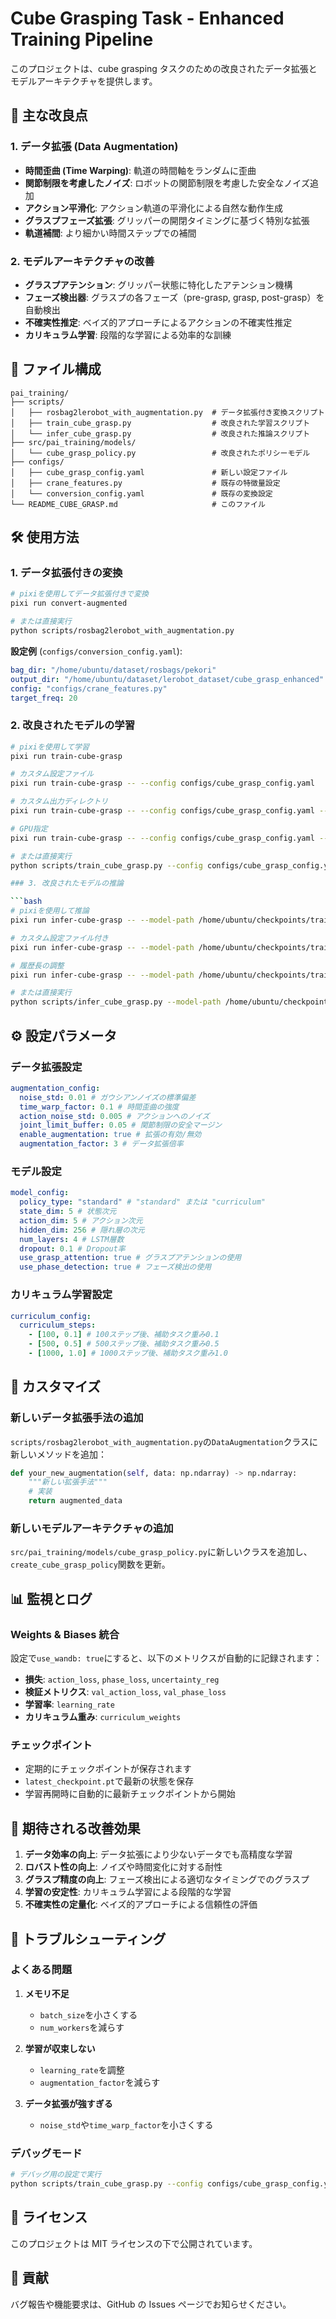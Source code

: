 # Cube Grasping Task - Enhanced Training Pipeline

このプロジェクトは、cube grasping タスクのための改良されたデータ拡張とモデルアーキテクチャを提供します。

## 🚀 主な改良点

### 1. データ拡張 (Data Augmentation)

- **時間歪曲 (Time Warping)**: 軌道の時間軸をランダムに歪曲
- **関節制限を考慮したノイズ**: ロボットの関節制限を考慮した安全なノイズ追加
- **アクション平滑化**: アクション軌道の平滑化による自然な動作生成
- **グラスプフェーズ拡張**: グリッパーの開閉タイミングに基づく特別な拡張
- **軌道補間**: より細かい時間ステップでの補間

### 2. モデルアーキテクチャの改善

- **グラスプアテンション**: グリッパー状態に特化したアテンション機構
- **フェーズ検出器**: グラスプの各フェーズ（pre-grasp, grasp, post-grasp）を自動検出
- **不確実性推定**: ベイズ的アプローチによるアクションの不確実性推定
- **カリキュラム学習**: 段階的な学習による効率的な訓練

## 📁 ファイル構成

```
pai_training/
├── scripts/
│   ├── rosbag2lerobot_with_augmentation.py  # データ拡張付き変換スクリプト
│   ├── train_cube_grasp.py                  # 改良された学習スクリプト
│   └── infer_cube_grasp.py                  # 改良された推論スクリプト
├── src/pai_training/models/
│   └── cube_grasp_policy.py                 # 改良されたポリシーモデル
├── configs/
│   ├── cube_grasp_config.yaml               # 新しい設定ファイル
│   ├── crane_features.py                    # 既存の特徴量設定
│   └── conversion_config.yaml               # 既存の変換設定
└── README_CUBE_GRASP.md                     # このファイル
```

## 🛠️ 使用方法

### 1. データ拡張付きの変換

```bash
# pixiを使用してデータ拡張付きで変換
pixi run convert-augmented

# または直接実行
python scripts/rosbag2lerobot_with_augmentation.py
```

**設定例** (`configs/conversion_config.yaml`):

```yaml
bag_dir: "/home/ubuntu/dataset/rosbags/pekori"
output_dir: "/home/ubuntu/dataset/lerobot_dataset/cube_grasp_enhanced"
config: "configs/crane_features.py"
target_freq: 20
```

### 2. 改良されたモデルの学習

````bash
# pixiを使用して学習
pixi run train-cube-grasp

# カスタム設定ファイル
pixi run train-cube-grasp -- --config configs/cube_grasp_config.yaml

# カスタム出力ディレクトリ
pixi run train-cube-grasp -- --config configs/cube_grasp_config.yaml --output_dir /home/ubuntu/checkpoints/train/cube_grasp_enhanced

# GPU指定
pixi run train-cube-grasp -- --config configs/cube_grasp_config.yaml --device cuda

# または直接実行
python scripts/train_cube_grasp.py --config configs/cube_grasp_config.yaml

### 3. 改良されたモデルの推論

```bash
# pixiを使用して推論
pixi run infer-cube-grasp -- --model-path /home/ubuntu/checkpoints/train/cube_grasp_enhanced/latest_checkpoint.pt

# カスタム設定ファイル付き
pixi run infer-cube-grasp -- --model-path /home/ubuntu/checkpoints/train/cube_grasp_enhanced/latest_checkpoint.pt --config-path configs/cube_grasp_config.yaml

# 履歴長の調整
pixi run infer-cube-grasp -- --model-path /home/ubuntu/checkpoints/train/cube_grasp_enhanced/latest_checkpoint.pt --history-length 64

# または直接実行
python scripts/infer_cube_grasp.py --model-path /home/ubuntu/checkpoints/train/cube_grasp_enhanced/latest_checkpoint.pt
````

## ⚙️ 設定パラメータ

### データ拡張設定

```yaml
augmentation_config:
  noise_std: 0.01 # ガウシアンノイズの標準偏差
  time_warp_factor: 0.1 # 時間歪曲の強度
  action_noise_std: 0.005 # アクションへのノイズ
  joint_limit_buffer: 0.05 # 関節制限の安全マージン
  enable_augmentation: true # 拡張の有効/無効
  augmentation_factor: 3 # データ拡張倍率
```

### モデル設定

```yaml
model_config:
  policy_type: "standard" # "standard" または "curriculum"
  state_dim: 5 # 状態次元
  action_dim: 5 # アクション次元
  hidden_dim: 256 # 隠れ層の次元
  num_layers: 4 # LSTM層数
  dropout: 0.1 # Dropout率
  use_grasp_attention: true # グラスプアテンションの使用
  use_phase_detection: true # フェーズ検出の使用
```

### カリキュラム学習設定

```yaml
curriculum_config:
  curriculum_steps:
    - [100, 0.1] # 100ステップ後、補助タスク重み0.1
    - [500, 0.5] # 500ステップ後、補助タスク重み0.5
    - [1000, 1.0] # 1000ステップ後、補助タスク重み1.0
```

## 🔧 カスタマイズ

### 新しいデータ拡張手法の追加

`scripts/rosbag2lerobot_with_augmentation.py`の`DataAugmentation`クラスに新しいメソッドを追加：

```python
def your_new_augmentation(self, data: np.ndarray) -> np.ndarray:
    """新しい拡張手法"""
    # 実装
    return augmented_data
```

### 新しいモデルアーキテクチャの追加

`src/pai_training/models/cube_grasp_policy.py`に新しいクラスを追加し、`create_cube_grasp_policy`関数を更新。

## 📊 監視とログ

### Weights & Biases 統合

設定で`use_wandb: true`にすると、以下のメトリクスが自動的に記録されます：

- **損失**: `action_loss`, `phase_loss`, `uncertainty_reg`
- **検証メトリクス**: `val_action_loss`, `val_phase_loss`
- **学習率**: `learning_rate`
- **カリキュラム重み**: `curriculum_weights`

### チェックポイント

- 定期的にチェックポイントが保存されます
- `latest_checkpoint.pt`で最新の状態を保存
- 学習再開時に自動的に最新チェックポイントから開始

## 🎯 期待される改善効果

1. **データ効率の向上**: データ拡張により少ないデータでも高精度な学習
2. **ロバスト性の向上**: ノイズや時間変化に対する耐性
3. **グラスプ精度の向上**: フェーズ検出による適切なタイミングでのグラスプ
4. **学習の安定性**: カリキュラム学習による段階的な学習
5. **不確実性の定量化**: ベイズ的アプローチによる信頼性の評価

## 🐛 トラブルシューティング

### よくある問題

1. **メモリ不足**

   - `batch_size`を小さくする
   - `num_workers`を減らす

2. **学習が収束しない**

   - `learning_rate`を調整
   - `augmentation_factor`を減らす

3. **データ拡張が強すぎる**
   - `noise_std`や`time_warp_factor`を小さくする

### デバッグモード

```bash
# デバッグ用の設定で実行
python scripts/train_cube_grasp.py --config configs/cube_grasp_config.yaml --debug
```

## 📝 ライセンス

このプロジェクトは MIT ライセンスの下で公開されています。

## 🤝 貢献

バグ報告や機能要求は、GitHub の Issues ページでお知らせください。
